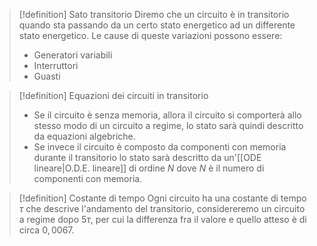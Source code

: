 > [!definition] Sato transitorio
> Diremo che un circuito è in transitorio quando sta passando da un certo stato energetico ad un differente stato energetico.
> Le cause di queste variazioni possono essere:
> * Generatori variabili
> * Interruttori
> * Guasti

> [!definition] Equazioni dei circuiti in transitorio
> * Se il circuito è senza memoria, allora il circuito si comporterà allo stesso modo di un circuito a regime, lo stato sarà quindi descritto da equazioni algebriche.
> * Se invece il circuito è composto da componenti con memoria durante il transitorio lo stato sarà descritto da un'[[ODE lineare|O.D.E. lineare]] di ordine $N$ dove $N$ è il numero di componenti con memoria.

> [!definition] Costante di tempo
> Ogni circuito ha una costante di tempo $\tau$ che descrive l'andamento del transitorio, considereremo un circuito a regime dopo $5\tau$, per cui la differenza fra il valore e quello atteso è di circa $0,0067$.